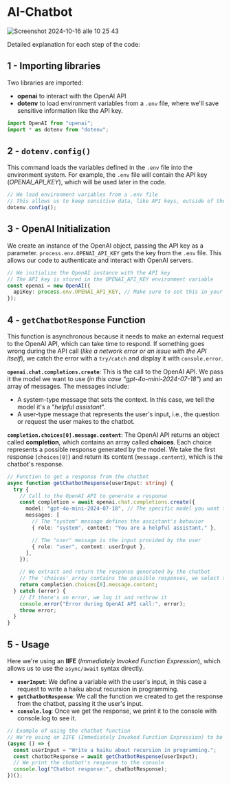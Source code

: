 # AI-Chatbot

![Screenshot 2024-10-16 alle 10 25 43](https://github.com/user-attachments/assets/9ac93f95-325a-44f1-84a7-fee6cfba785b)

Detailed explanation for each step of the code:

## 1 - Importing libraries

Two libraries are imported:

- **openai** to interact with the OpenAI API
- **dotenv** to load environment variables from a `.env` file, where we'll save sensitive information like the API key.

```ts
import OpenAI from "openai";
import * as dotenv from "dotenv";
```

## 2 - `dotenv.config()`

This command loads the variables defined in the `.env` file into the environment system. For example, the `.env` file will contain the API key (_OPENAI_API_KEY_), which will be used later in the code.

```ts
// We load environment variables from a .env file
// This allows us to keep sensitive data, like API keys, outside of the source code
dotenv.config();
```

## 3 - OpenAI Initialization

We create an instance of the OpenAI object, passing the API key as a parameter. `process.env.OPENAI_API_KEY` gets the key from the `.env` file. This allows our code to authenticate and interact with OpenAI servers.

```ts
// We initialize the OpenAI instance with the API key
// The API key is stored in the OPENAI_API_KEY environment variable
const openai = new OpenAI({
  apiKey: process.env.OPENAI_API_KEY, // Make sure to set this in your .env file
});
```

## 4 - `getChatbotResponse` Function

This function is asynchronous because it needs to make an external request to the OpenAI API, which can take time to respond. If something goes wrong during the API call (_like a network error or an issue with the API itself_), we catch the error with a `try/catch` and display it with `console.error`.

**`openai.chat.completions.create`**: This is the call to the OpenAI API. We pass it the model we want to use (_in this case "gpt-4o-mini-2024-07-18"_) and an array of messages. The messages include:

- A system-type message that sets the context. In this case, we tell the model it's a "_helpful assistant_".
- A user-type message that represents the user's input, i.e., the question or request the user makes to the chatbot.

**`completion.choices[0].message.content`**: The OpenAI API returns an object called **completion**, which contains an array called **choices**. Each choice represents a possible response generated by the model. We take the first response (`choices[0]`) and return its content (`message.content`), which is the chatbot's response.

```ts
// Function to get a response from the chatbot
async function getChatbotResponse(userInput: string) {
  try {
    // Call to the OpenAI API to generate a response
    const completion = await openai.chat.completions.create({
      model: "gpt-4o-mini-2024-07-18", // The specific model you want to use
      messages: [
        // The "system" message defines the assistant's behavior
        { role: "system", content: "You are a helpful assistant." },

        // The "user" message is the input provided by the user
        { role: "user", content: userInput },
      ],
    });

    // We extract and return the response generated by the chatbot
    // The 'choices' array contains the possible responses, we select the first one
    return completion.choices[0].message.content;
  } catch (error) {
    // If there's an error, we log it and rethrow it
    console.error("Error during OpenAI API call:", error);
    throw error;
  }
}
```

## 5 - Usage

Here we're using an **IIFE** (_Immediately Invoked Function Expression_), which allows us to use the `async/await` syntax directly.

- **`userInput`**: We define a variable with the user's input, in this case a request to write a haiku about recursion in programming.
- **`getChatbotResponse`**: We call the function we created to get the response from the chatbot, passing it the user's input.
- **`console.log`**: Once we get the response, we print it to the console with console.log to see it.

```ts
// Example of using the chatbot function
// We're using an IIFE (Immediately Invoked Function Expression) to be able to use async/await
(async () => {
  const userInput = "Write a haiku about recursion in programming.";
  const chatbotResponse = await getChatbotResponse(userInput);
  // We print the chatbot's response to the console
  console.log("Chatbot response:", chatbotResponse);
})();
```
